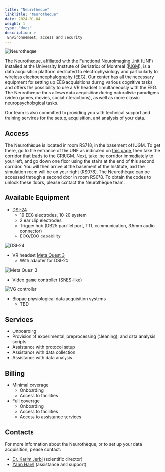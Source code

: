 ```yaml
---
title: "Neurotheque"
linkTitle: "Neurotheque"
date: 2024-01-04
weight: 1
type: "docs"
description: >
 Environnement, access and security
---
```


![Neurotheque](/images/documentation/neurotheque_banner.png)

The Neurotheque, affiliated with the Functional Neuroimaging Unit (UNF) installed at the University Institute of Geriatrics of Montreal ([IUGM](https://iugm.ca/)), is a data acquisition platform dedicated to electrophysiology and particularly to wireless electroencephalography (EEG). Our center has all the necessary equipment for setting up EEG acquisitions during various cognitive tasks and offers the possibility to use a VR headset simultaneously with the EEG. The Neurothèque thus allows data acquisition during naturalistic paradigms (video games, movies, social interactions), as well as more classic neuropsychological tasks.

Our team is also committed to providing you with technical support and training services for the setup, acquisition, and analysis of your data.

## Access

The Neurothèque is located in room RS718, in the basement of IUGM. To get there, go to the entrance of the UNF as indicated on [this page](https://unf-montreal.ca/documentation/facility/), then take the corridor that leads to the CRIUGM. Next, take the corridor immediately to your left, and go down one floor using the stairs at the end of this second corridor. You will then arrive at the basement of the Institute, and the simulation room will be on your right (RS078). The Neurothèque can be accessed through a second door in room RS078. To obtain the codes to unlock these doors, please contact the Neurothèque team.


## Available Equipment

* [DSI-24](https://wearablesensing.com/dsi-24/)
    - 19 EEG electrodes, 10-20 system
    - 2 ear clip electrodes
    - Trigger hub (DB25 parallel port, TTL communication, 3.5mm audio connector)
    - EOG/ECG capability


![DSI-24](/images/documentation/dsi24.jpeg)

* VR headset [Meta Quest 3](https://www.meta.com/ca/fr/quest/quest-3/)
    - With adapter for DSI-24


![Meta Quest 3](/images/documentation/quest3.jpg)

* Video game controller (SNES-like)


![VG controller](/images/documentation/vg_controllers.jpg)

* Biopac physiological data acquisition systems
    - TBD

## Services

- Onboarding
- Provision of experimental, preprocessing (cleaning), and data analysis scripts
- Assistance with protocol setup
- Assistance with data collection
- Assistance with data analysis

## Billing

- Minimal coverage
    - Onboarding
    - Access to facilities
- Full coverage
    - Onboarding
    - Access to facilities
    - Access to assistance services

## Contacts

For more information about the Neurothèque, or to set up your data acquisition, please contact:
- [Dr. Karim Jerbi](mailto:karim.jerbi.udem@gmail.com) (scientific director)
- [Yann Harel](mailto:yharel109@gmail.com) (assistance and support)
